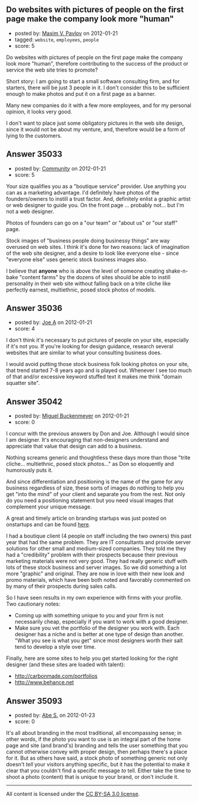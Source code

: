 ## Do websites with pictures of people on the first page make the company look more "human"

- posted by: [Maxim V. Pavlov](https://stackexchange.com/users/-1/13305-maxim-v-pavlov) on 2012-01-21
- tagged: `website`, `employees`, `people`
- score: 5

Do websites with pictures of people on the first page make the company look more "human", therefore contributing to the success of the product or service the web site tries to promote?

Short story:
I am going to start a small software consulting firm, and for starters, there will be just 3 people in it. I don't consider this to be sufficient enough to make photos and put it on a first page as a banner. 

Many new companies do it with a few more employees, and for my personal opinion, it looks very good.

I don't want to place just some obligatory pictures in the web site design, since it would not be about my venture, and, therefore would be a form of lying to the customers.


## Answer 35033

- posted by: [Community](https://stackexchange.com/users/-1/-1-community) on 2012-01-21
- score: 5

Your size qualifies you as a "boutique service" provider. Use anything you can as a marketing advantage. I'd definitely have photos of the founders/owners to instill a trust factor.  And, definitely enlist a graphic artist or web designer to guide you. On the front page ... probably not... but I'm not a web designer. 

Photos of founders can go on a "our team" or "about us" or "our staff" page. 

Stock images of "business people doing businessy things" are way overused on web sites. I think it's done for two reasons: lack of imagination of the web site designer, and a desire to look like everyone else - since "everyone else" uses generic stock business images also.

I believe that **anyone** who is above the level of someone creating shake-n-bake "content farms" by the dozens of sites should be able to instill personality in their web site without falling back on a trite cliche like perfectly earnest, multiethnic, posed stock photos of models. 


## Answer 35036

- posted by: [Joe A](https://stackexchange.com/users/-1/60-joe-a) on 2012-01-21
- score: 4

I don't think it's necessary to put pictures of people on your site, especially if it's not you. If you're looking for design guidance, research several websites that are similar to what your consulting business does. 

I would avoid putting those stock business folk looking photos on your site, that trend started 7-8 years ago and is played out. Whenever I see too much of that and/or excessive keyword stuffed text it makes me think "domain squatter site".


## Answer 35042

- posted by: [Miguel Buckenmeyer](https://stackexchange.com/users/-1/2383-miguel-buckenmeyer) on 2012-01-21
- score: 0

<p>I concur with the previous answers by Don and Joe. Although I would since I am designer. It's encouraging that non-designers understand and appreciate that value that design can add to a business.</p>

<p>Nothing screams generic and thoughtless these days more than those "trite cliche... multiethnic, posed stock photos..." as Don so eloquently and humorously puts it.  </p>

<p>And since differentiation and positioning is the name of the game for any business regardless of size, these sorts of images do nothing to help you get "into the mind" of your client and separate you from the rest. Not only do you need a positioning statement but you need visual images that complement your unique message.</p>

<p>A great and timely article on branding startups was just posted on onstartups and can be found <a href="http://onstartups.com/tabid/3339/bid/76648/Startup-Branding-A-Practical-Guide-for-Entrepreneurs.aspx" rel="nofollow">here</a>.</p>

<p>I had a boutique client (4 people on staff including the two owners) this past year that had the same problem. They are IT consultants and provide server solutions for other small and medium-sized companies. They told me they had a "credibility" problem with their prospects because their previous marketing materials were not very good. They had really generic stuff with lots of these stock business and server images. So we did something a lot more "graphic" and original. They are now in love with their new look and promo materials, which have been both noted and favorably commented on by many of their prospects during sales calls. </p>

<p>So I have seen results in my own experience with firms with your profile. Two cautionary notes:</p>

<ul>
<li>Coming up with something unique to you and your firm is not necessarily cheap, especially if you want to work with a good designer.</li>
<li>Make sure you vet the portfolio of the designer you work with. Each designer has a niche and is better at one type of design than another. "What you see is what you get" since most designers worth their salt tend to develop a style over time. </li>
</ul>

<p>Finally, here are some sites to help you get started looking for the right designer (and these sites are loaded with talent):</p>

<ul>
<li><a href="http://carbonmade.com/portfolios" rel="nofollow">http://carbonmade.com/portfolios</a></li>
<li><a href="http://www.behance.net" rel="nofollow">http://www.behance.net</a></li>
</ul>



## Answer 35093

- posted by: [Abe S.](https://stackexchange.com/users/-1/15559-abe-s) on 2012-01-23
- score: 0

It's all about branding in the most traditional, all encompassing sense; in other words, if the photo you want to use is an integral part of the home page and site (and brand's) branding and tells the user something that you cannot otherwise convey with proper design, then perhaps there's a place for it. But as others have said, a stock photo of something generic not only doesn't *tell* your visitors anything specific, but it has the potential to make it clear that you couldn't find a specific message *to* tell. Either take the time to shoot a photo (content) that is unique to your brand, or don't include it. 



---

All content is licensed under the [CC BY-SA 3.0 license](https://creativecommons.org/licenses/by-sa/3.0/).
